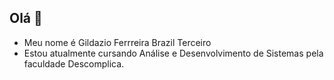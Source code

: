 ## Olá 👋

- Meu nome é Gildazio Ferrreira Brazil Terceiro
- Estou atualmente cursando Análise e Desenvolvimento de Sistemas pela faculdade Descomplica.

<!--
**Gil3719/Gil3719** is a ✨ _special_ ✨ repository because its `README.md` (this file) appears on your GitHub profile.

Here are some ideas to get you started:

- 🔭 I’m currently working on ...
- 🌱 I’m currently learning ...
- 👯 I’m looking to collaborate on ...
- 🤔 I’m looking for help with ...
- 💬 Ask me about ...
- 📫 How to reach me: ...
- 😄 Pronouns: ...
- ⚡ Fun fact: ...
-->
